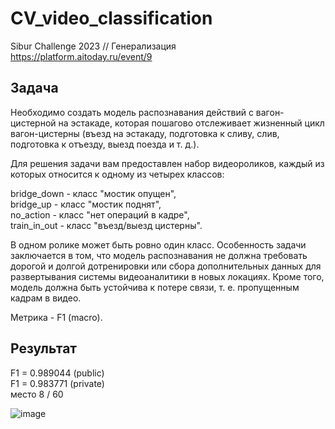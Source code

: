 # CV_video_classification
Sibur Challenge 2023 // Генерализация  
https://platform.aitoday.ru/event/9

## **Задача**  
Необходимо создать модель распознавания действий с вагон-цистерной на эстакаде, которая пошагово отслеживает жизненный цикл вагон-цистерны (въезд на эстакаду, подготовка к сливу, слив, подготовка к отъезду, выезд поезда и т. д.).

Для решения задачи вам предоставлен набор видеороликов, каждый из которых относится к одному из четырех классов:

bridge_down - класс "мостик опущен",  
bridge_up - класс "мостик поднят",   \
no_action - класс "нет операций в кадре",  
train_in_out - класс "въезд/выезд цистерны".

В одном ролике может быть ровно один класс. Особенность задачи заключается в том, что модель распознавания не должна требовать дорогой и долгой дотренировки или сбора дополнительных данных для развертывания системы видеоаналитики в новых локациях. Кроме того, модель должна быть устойчива к потере связи, т. е. пропущенным кадрам в видео.

Метрика - F1 (macro).

## **Результат**
F1 =	0.989044 (public)  
F1 = 0.983771 (private)  
место 8 / 60    

![image](https://github.com/SofiaKhutsieva/CV_video_classification/assets/73535658/d18ccccc-7dbd-4bf9-8630-5bcc4316c326)

